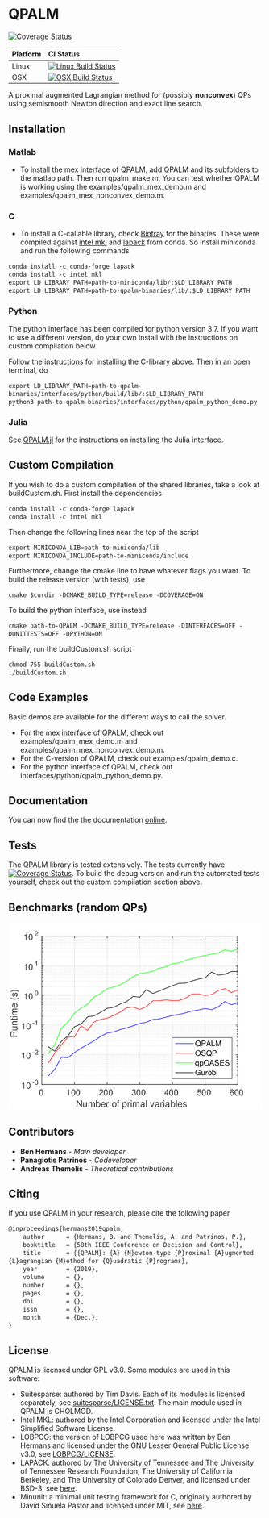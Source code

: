 # QPALM

[![Coverage Status](https://coveralls.io/repos/github/Benny44/QPALM/badge.svg?branch=master)](https://coveralls.io/github/Benny44/QPALM?branch=master)

Platform | CI Status
---------|:---------
Linux    | [![Linux Build Status](https://travis-ci.org/Benny44/QPALM.svg?env=BADGE=linux&branch=master)](https://travis-ci.com/Benny44/QPALM)
OSX      | [![OSX Build Status](https://travis-ci.org/Benny44/QPALM.svg?env=BADGE=osx&branch=master)](https://travis-ci.com/Benny44/QPALM)

A proximal augmented Lagrangian method for (possibly **nonconvex**) QPs using semismooth Newton direction and exact line search.

## Installation

### **Matlab**
* To install the mex interface of QPALM, add QPALM and its subfolders to the matlab path. Then run qpalm_make.m. You can test whether QPALM is working using 
the examples/qpalm_mex_demo.m and examples/qpalm_mex_nonconvex_demo.m.
### **C**
* To install a C-callable library, check [Bintray](https://bintray.com/benny44/generic/QPALM) for the binaries. These were compiled against [intel mkl](https://anaconda.org/intel/mkl) and [lapack](https://anaconda.org/conda-forge/lapack) from conda. So install miniconda and run the following commands
```
conda install -c conda-forge lapack
conda install -c intel mkl
export LD_LIBRARY_PATH=path-to-miniconda/lib/:$LD_LIBRARY_PATH
export LD_LIBRARY_PATH=path-to-qpalm-binaries/lib/:$LD_LIBRARY_PATH
```
### **Python**
The python interface has been compiled for python version 3.7. If you want to use a different version, do your own install with the instructions on custom compilation below.

Follow the instructions for installing the C-library above. Then in an open terminal, do
```
export LD_LIBRARY_PATH=path-to-qpalm-binaries/interfaces/python/build/lib/:$LD_LIBRARY_PATH
python3 path-to-qpalm-binaries/interfaces/python/qpalm_python_demo.py
```

### **Julia**
See [QPALM.jl](https://github.com/kul-forbes/QPALM.jl/tree/856c70d2be99a24e5d9a6391be45cf40c48947d4) for the instructions on installing the Julia interface.

## Custom Compilation
If you wish to do a custom compilation of the shared libraries, take a look at buildCustom.sh. First install the dependencies
```
conda install -c conda-forge lapack
conda install -c intel mkl
```

Then change the following lines near the top of the script
```
export MINICONDA_LIB=path-to-miniconda/lib
export MINICONDA_INCLUDE=path-to-miniconda/include

```

Furthermore, change the cmake line to have whatever flags you want. To build the release version (with tests), use
```
cmake $curdir -DCMAKE_BUILD_TYPE=release -DCOVERAGE=ON
```
To build the python interface, use instead
```
cmake path-to-QPALM -DCMAKE_BUILD_TYPE=release -DINTERFACES=OFF -DUNITTESTS=OFF -DPYTHON=ON
```

Finally, run the buildCustom.sh script
```
chmod 755 buildCustom.sh
./buildCustom.sh
```

## Code Examples

Basic demos are available for the different ways to call the solver.
* For the mex interface of QPALM, check out examples/qpalm_mex_demo.m and examples/qpalm_mex_nonconvex_demo.m.
* For the C-version of QPALM, check out examples/qpalm_demo.c.
* For the python interface of QPALM, check out interfaces/python/qpalm_python_demo.py.

## Documentation

You can now find the the documentation [online](https://benny44.github.io/QPALM/).

## Tests

The QPALM library is tested extensively. The tests currently have [![Coverage Status](https://coveralls.io/repos/github/Benny44/QPALM/badge.svg?branch=master)](https://coveralls.io/github/Benny44/QPALM?branch=master). To build the debug version and run the automated tests yourself, check out the custom compilation section above.

## Benchmarks (random QPs)

![](randomQP.png)

## Contributors

* **Ben Hermans** - *Main developer*
* **Panagiotis Patrinos** - *Codeveloper*
* **Andreas Themelis** - *Theoretical contributions*

## Citing

If you use QPALM in your research, please cite the following paper
```
@inproceedings{hermans2019qpalm,
	author		= {Hermans, B. and Themelis, A. and Patrinos, P.},
	booktitle	= {58th IEEE Conference on Decision and Control},
	title		= {{QPALM}: {A} {N}ewton-type {P}roximal {A}ugmented {L}agrangian {M}ethod for {Q}uadratic {P}rograms},
	year		= {2019},
	volume		= {},
	number		= {},
	pages		= {},
	doi			= {},
	issn		= {},
	month		= {Dec.},
}
```

## License

QPALM is licensed under GPL v3.0. Some modules are used in this software: 
* Suitesparse: authored by Tim Davis. Each of its modules is licensed separately, see [suitesparse/LICENSE.txt](https://github.com/jluttine/suitesparse/blob/e409f9fb39181ea86718dbf91ce39c2c7e6c3dcd/LICENSE.txt). The main module used in QPALM is CHOLMOD.
* Intel MKL: authored by the Intel Corporation and licensed under the Intel Simplified Software License.
* LOBPCG: the version of LOBPCG used here was written by Ben Hermans and licensed under the GNU Lesser General Public License v3.0, see [LOBPCG/LICENSE](https://github.com/Benny44/LOBPCG/blob/master/LICENSE).
* LAPACK: authored by The University of Tennessee and The University of Tennessee Research Foundation, The University of California Berkeley, and The University of Colorado Denver, and licensed under BSD-3, see [here](https://github.com/Reference-LAPACK/lapack/blob/master/LICENSE).
* Minunit: a minimal unit testing framework for C, originally authored by David Siñuela Pastor and licensed under MIT, see [here](https://github.com/siu/minunit/blob/master/MIT-LICENSE.txt). 

